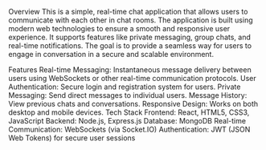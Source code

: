 Overview
This is a simple, real-time chat application that allows users to communicate with each other in chat rooms. The application is built using modern web technologies to ensure a smooth and responsive user experience. It supports features like private messaging, group chats, and real-time notifications. The goal is to provide a seamless way for users to engage in conversation in a secure and scalable environment.

Features
Real-time Messaging: Instantaneous message delivery between users using WebSockets or other real-time communication protocols.
User Authentication: Secure login and registration system for users.
Private Messaging: Send direct messages to individual users.
Message History: View previous chats and conversations.
Responsive Design: Works on both desktop and mobile devices.
Tech Stack
Frontend: React, HTML5, CSS3, JavaScript
Backend: Node.js, Express.js
Database: MongoDB
Real-time Communication: WebSockets (via Socket.IO)
Authentication: JWT (JSON Web Tokens) for secure user sessions
